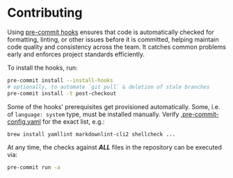 # Contributing

Using [pre-commit hooks](https://pre-commit.com/) ensures that code is automatically checked for formatting, linting, or other issues before it is committed,
helping maintain code quality and consistency across the team. It catches common problems early and enforces project standards efficiently.

To install the hooks, run:

```sh
pre-commit install --install-hooks
# optionally, to automate `git pull` & deletion of stale branches
pre-commit install -t post-checkout
```

Some of the hooks' prerequisites get provisioned automatically. Some, i.e. of `language: system` type, must be installed manually. Verify [.pre-commit-config.yaml](.pre-commit-config.yaml) for the exact list, e.g.:

```sh
brew install yamllint markdownlint-cli2 shellcheck ...
```

At any time, the checks against **_ALL_** files in the repository can be executed via:

```sh
pre-commit run -a
```
